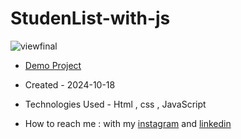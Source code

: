 # StudenList-with-js


![viewfinal](https://github.com/user-attachments/assets/b35ec5c0-bdf4-4a4e-b675-e78793a24233)

- [Demo Project]( https://fatemeabdolmaleki.github.io/StudenList-with-js/)

- Created - 2024-10-18

- Technologies Used - Html , css , JavaScript 

- How to reach me : with my [instagram](https://www.instagram.com/fatemeabdolmaleki_) and [linkedin](https://www.linkedin.com/in/fateme-abdolmaleki/)
